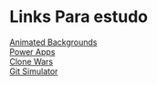# Links Para estudo

[Animated Backgrounds](https://animatedbackgrounds.me/)<br>
[Power Apps](https://powerapps.microsoft.com/pt-br/)<br>
[Clone Wars](https://github.com/GorvGoyl/Clone-Wars)<br>
[Git Simulator](https://learngitbranching.js.org/?locale=pt_BR)<br>

